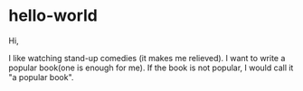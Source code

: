 # hello-world

Hi,

I like watching stand-up comedies (it makes me relieved).
I want to write a popular book(one is enough for me). If the book is not popular, I would call it "a popular book".

